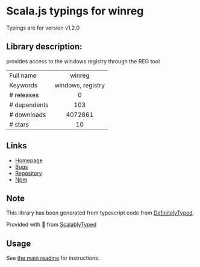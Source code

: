 
# Scala.js typings for winreg

Typings are for version v1.2.0

## Library description:
provides access to the windows registry through the REG tool

|                    |                 |
| ------------------ | :-------------: |
| Full name          | winreg |
| Keywords           | windows, registry |
| # releases         | 0 |
| # dependents       | 103 |
| # downloads        | 4072861 |
| # stars            | 10 |

## Links
- [Homepage](http://fresc81.github.io/node-winreg)
- [Bugs](https://github.com/fresc81/node-winreg/issues)
- [Repository](https://github.com/fresc81/node-winreg)
- [Npm](https://www.npmjs.com/package/winreg)
    


## Note
This library has been generated from typescript code from [DefinitelyTyped](https://definitelytyped.org).

Provided with :purple_heart: from [ScalablyTyped](https://github.com/oyvindberg/ScalablyTyped)

## Usage
See [the main readme](../../readme.md) for instructions.


